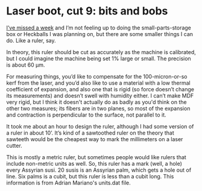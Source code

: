 Laser boot, cut 9: bits and bobs
================================

[I’ve missed a week][0] and I’m not feeling up to doing the
small-parts-storage box or Heckballs I was planning on, but there are
some smaller things I can do.  Like a ruler, say.

[0]: ../idle-notes.md

In theory, this ruler should be cut as accurately as the machine is
calibrated, but I could imagine the machine being set 1% large or
small.  The precision is about 60 μm.

For measuring things, you’d like to compensate for the
100-micron-or-so kerf from the laser, and you’d also like to use a
material with a low thermal coefficient of expansion, and also one
that is rigid (so force doesn’t change its measurements) and doesn’t
swell with humidity either.  I can’t make MDF very rigid, but I think
it doesn't actually do as badly as you'd think on the other two
measures; its fibers are in two planes, so most of the expansion and
contraction is perpendicular to the surface, not parallel to it.

It took me about an hour to design the ruler, although I had some
version of a ruler in about 10’.  It’s kind of a sawtoothed ruler on
the theory that sawteeth would be the cheapest way to mark the
millimeters on a laser cutter.

This is mostly a metric ruler, but sometimes people would like rulers
that include non-metric units as well.  So, this ruler has a mark
(well, a hole) every Assyrian susi.  20 susis is an Assyrian palm,
which gets a hole out of line.  Six palms is a cubit, but this ruler
is less than a cubit long.  This information is from Adrian Mariano's
units.dat file.

<link rel="stylesheet" href="http://canonical.org/~kragen/style.css" />

<style>
img { float: right; margin: 0.5em }
</style>